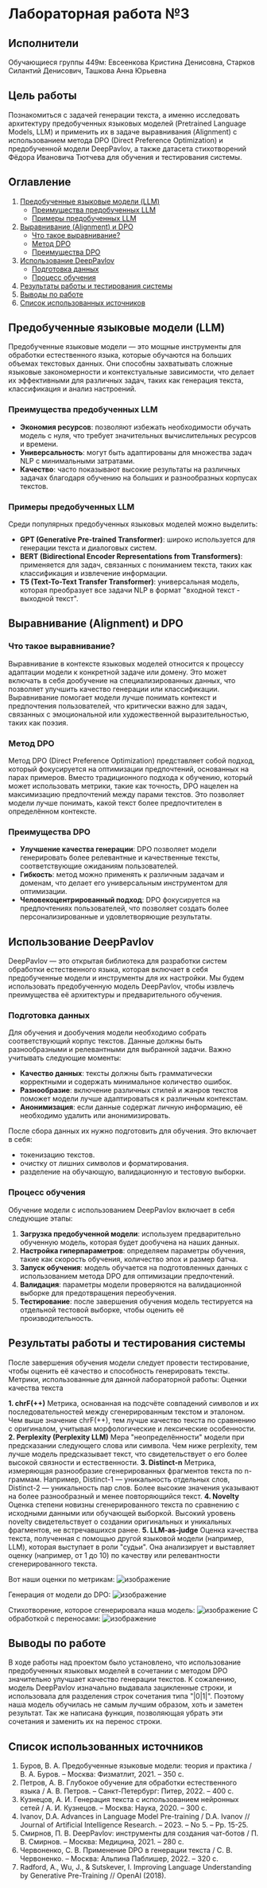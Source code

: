 # Лабораторная работа №3

## Исполнители

Обучающиеся группы 449м: Евсеенкова Кристина Денисовна, Старков Силантий Денисович, Ташкова Анна Юрьевна

## Цель работы

Познакомиться с задачей генерации текста, а именно исследовать архитектуру предобученных языковых моделей (Pretrained Language Models, LLM) и применить их в задаче выравнивания (Alignment) с использованием метода DPO (Direct Preference Optimization) и предобученной модели DeepPavlov, а также датасета стихотворений Фёдора Ивановича Тютчева для обучения и тестирования системы.

## Оглавление
1. [Предобученные языковые модели (LLM)](#предобученные-языковые-модели-llm)
   - [Преимущества предобученных LLM](#преимущества-предобученных-llm)
   - [Примеры предобученных LLM](#примеры-предобученных-llm)
2. [Выравнивание (Alignment) и DPO](#выравнивание-alignment-и-dpo)
   - [Что такое выравнивание?](#что-такое-выравнивание)
   - [Метод DPO](#метод-dpo)
   - [Преимущества DPO](#преимущества-dpo)
3. [Использование DeepPavlov](#использование-deeppavlov)
   - [Подготовка данных](#подготовка-данных)
   - [Процесс обучения](#процесс-обучения)
4. [Результаты работы и тестирования системы](#результаты-работы-и-тестирования-системы)
5. [Выводы по работе](#выводы-по-работе)
6. [Список использованных источников](#список-использованных-источников)

## Предобученные языковые модели (LLM)
Предобученные языковые модели — это мощные инструменты для обработки естественного языка, которые обучаются на больших объемах текстовых данных. Они способны захватывать сложные языковые закономерности и контекстуальные зависимости, что делает их эффективными для различных задач, таких как генерация текста, классификация и анализ настроений.

### Преимущества предобученных LLM
- **Экономия ресурсов**: позволяют избежать необходимости обучать модель с нуля, что требует значительных вычислительных ресурсов и времени.
- **Универсальность**: могут быть адаптированы для множества задач NLP с минимальными затратами.
- **Качество**: часто показывают высокие результаты на различных задачах благодаря обучению на больших и разнообразных корпусах текстов.

### Примеры предобученных LLM
Среди популярных предобученных языковых моделей можно выделить:
- **GPT (Generative Pre-trained Transformer)**: широко используется для генерации текста и диалоговых систем.
- **BERT (Bidirectional Encoder Representations from Transformers)**: применяется для задач, связанных с пониманием текста, таких как классификация и извлечение информации.
- **T5 (Text-To-Text Transfer Transformer)**: универсальная модель, которая преобразует все задачи NLP в формат "входной текст - выходной текст".

## Выравнивание (Alignment) и DPO
### Что такое выравнивание?
Выравнивание в контексте языковых моделей относится к процессу адаптации модели к конкретной задаче или домену. Это может включать в себя дообучение на специализированных данных, что позволяет улучшить качество генерации или классификации. Выравнивание помогает модели лучше понимать контекст и предпочтения пользователей, что критически важно для задач, связанных с эмоциональной или художественной выразительностью, таких как поэзия.

### Метод DPO
Метод DPO (Direct Preference Optimization) представляет собой подход, который фокусируется на оптимизации предпочтений, основанных на парах примеров. Вместо традиционного подхода к обучению, который может использовать метрики, такие как точность, DPO нацелен на максимизацию предпочтений между парами текстов. Это позволяет модели лучше понимать, какой текст более предпочтителен в определённом контексте.

### Преимущества DPO
- **Улучшение качества генерации**: DPO позволяет модели генерировать более релевантные и качественные тексты, соответствующие ожиданиям пользователей.
- **Гибкость**: метод можно применять к различным задачам и доменам, что делает его универсальным инструментом для оптимизации.
- **Человекоцентрированный подход**: DPO фокусируется на предпочтениях пользователей, что позволяет создать более персонализированные и удовлетворяющие результаты.

## Использование DeepPavlov
DeepPavlov — это открытая библиотека для разработки систем обработки естественного языка, которая включает в себя предобученные модели и инструменты для их настройки. Мы будем использовать предобученную модель DeepPavlov, чтобы извлечь преимущества её архитектуры и предварительного обучения.

### Подготовка данных
Для обучения и дообучения модели необходимо собрать соответствующий корпус текстов. Данные должны быть разнообразными и релевантными для выбранной задачи. Важно учитывать следующие моменты:
- **Качество данных**: тексты должны быть грамматически корректными и содержать минимальное количество ошибок.
- **Разнообразие**: включение различных стилей и жанров текстов поможет модели лучше адаптироваться к различным контекстам.
- **Анонимизация**: если данные содержат личную информацию, её необходимо удалить или анонимизировать.

После сбора данных их нужно подготовить для обучения. Это включает в себя:
- токенизацию текстов.
- очистку от лишних символов и форматирования.
- разделение на обучающую, валидационную и тестовую выборки.

### Процесс обучения
Обучение модели с использованием DeepPavlov включает в себя следующие этапы:
1. **Загрузка предобученной модели**: используем предварительно обученную модель, которая будет дообучена на наших данных.
2. **Настройка гиперпараметров**: определяем параметры обучения, такие как скорость обучения, количество эпох и размер батча.
3. **Запуск обучения**: модель обучается на подготовленных данных с использованием метода DPO для оптимизации предпочтений.
4. **Валидация**: параметры модели проверяются на валидационной выборке для предотвращения переобучения.
5. **Тестирование**: после завершения обучения модель тестируется на отдельной тестовой выборке, чтобы оценить её производительность.

## Результаты работы и тестирования системы
После завершения обучения модели следует провести тестирование, чтобы оценить её качество и способность генерировать тексты. 
Метрики, использованные для данной лабораторной работы:
Оценки качества текста

**1. chrF(++)**
Метрика, основанная на подсчёте совпадений символов и их последовательностей между сгенерированным текстом и эталоном. Чем выше значение chrF(++), тем лучше качество текста по сравнению с оригиналом, учитывая морфологические и лексические особенности.
**2. Perplexity (Perplexity LLM)**
Мера "неопределённости" модели при предсказании следующего слова или символа. Чем ниже perplexity, тем лучше модель предсказывает текст, что свидетельствует о его более высокой связности и естественности.
**3. Distinct-n**
Метрика, измеряющая разнообразие сгенерированных фрагментов текста по n-граммам. Например, Distinct-1 — уникальность отдельных слов, Distinct-2 — уникальность пар слов. Более высокие значения указывают на более разнообразный и менее повторяющийся текст.
**4. Novelty**
Оценка степени новизны сгенерированного текста по сравнению с исходными данными или обучающей выборкой. Высокий уровень novelty свидетельствует о создании оригинальных и уникальных фрагментов, не встречавшихся ранее.
**5. LLM-as-judge**
Оценка качества текста, полученная с помощью другой языковой модели (например, LLM), которая выступает в роли "судьи". Она анализирует и выставляет оценку (например, от 1 до 10) по качеству или релевантности сгенерированного текста.

Вот наши оценки по метрикам:
![изображение](https://github.com/user-attachments/assets/2a8e680b-650e-4f02-92a5-27015b804f7d)

Генерация от модели до DPO:
![изображение](https://github.com/user-attachments/assets/586280a5-c5bf-4535-88d3-541b7ed0d7cd)

Стихотворение, которое сгенерировала наша модель:
![изображение](https://github.com/user-attachments/assets/21191faa-3f31-4baf-acc6-7b4747b60f07)
С обработкой с переносами:
![изображение](https://github.com/user-attachments/assets/22246540-cbe6-4ecb-90cd-0e83e5284b72)

## Выводы по работе
В ходе работы над проектом было установлено, что использование предобученных языковых моделей в сочетании с методом DPO значительно улучшает качество генерации текстов. К сожалению, модель DeepPavlov изначально выдавала зацикленные строки, и использовала для разделения строк сочетания типа "|0|1|". Поэтому наша модель обучилась не самым лучшим образом, хоть и заметен результат. Так же написана функция, позволяющая убрать эти сочетания и заменить их на перенос строки.

## Список использованных источников
1. Буров, В. А. Предобученные языковые модели: теория и практика / В. А. Буров. – Москва: Физматлит, 2021. – 350 с.
2. Петров, А. В. Глубокое обучение для обработки естественного языка / А. В. Петров. – Санкт-Петербург: Питер, 2022. – 400 с.
3. Кузнецов, А. И. Генерация текста с использованием нейронных сетей / А. И. Кузнецов. – Москва: Наука, 2020. – 300 с.
4. Ivanov, D.A. Advances in Language Model Pre-training / D.A. Ivanov // Journal of Artificial Intelligence Research. – 2023. – No 5. – Pp. 15-25.
5. Смирнов, П. В. DeepPavlov: инструменты для создания чат-ботов / П. В. Смирнов. – Москва: Медицина, 2021. – 280 с.
6. Червоненко, С. В. Применение DPO в генерации текста / С. В. Червоненко. – Москва: Альпина Паблишер, 2022. – 320 с.
7. Radford, A., Wu, J., & Sutskever, I. Improving Language Understanding by Generative Pre-Training // OpenAI (2018).
